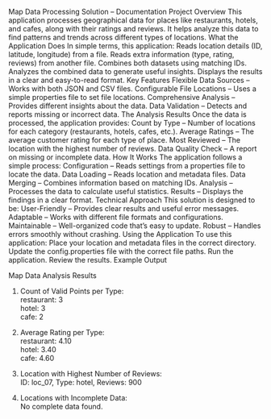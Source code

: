 Map Data Processing Solution – Documentation
Project Overview
This application processes geographical data for places like restaurants, hotels, and cafes, along with their ratings and reviews. It helps analyze this data to find patterns and trends across different types of locations.
What the Application Does
In simple terms, this application:
Reads location details (ID, latitude, longitude) from a file.
Reads extra information (type, rating, reviews) from another file.
Combines both datasets using matching IDs.
Analyzes the combined data to generate useful insights.
Displays the results in a clear and easy-to-read format.
Key Features
Flexible Data Sources – Works with both JSON and CSV files.
Configurable File Locations – Uses a simple properties file to set file locations.
Comprehensive Analysis – Provides different insights about the data.
Data Validation – Detects and reports missing or incorrect data.
The Analysis Results
Once the data is processed, the application provides:
Count by Type – Number of locations for each category (restaurants, hotels, cafes, etc.).
Average Ratings – The average customer rating for each type of place.
Most Reviewed – The location with the highest number of reviews.
Data Quality Check – A report on missing or incomplete data.
How It Works
The application follows a simple process:
Configuration – Reads settings from a properties file to locate the data.
Data Loading – Reads location and metadata files.
Data Merging – Combines information based on matching IDs.
Analysis – Processes the data to calculate useful statistics.
Results – Displays the findings in a clear format.
Technical Approach
This solution is designed to be:
User-Friendly – Provides clear results and useful error messages.
Adaptable – Works with different file formats and configurations.
Maintainable – Well-organized code that’s easy to update.
Robust – Handles errors smoothly without crashing.
Using the Application
To use this application:
Place your location and metadata files in the correct directory.
Update the config.properties file with the correct file paths.
Run the application.
Review the results.
Example Output

Map Data Analysis Results  

1. Count of Valid Points per Type:  
   restaurant: 3  
   hotel: 3  
   cafe: 2  

2. Average Rating per Type:  
   restaurant: 4.10  
   hotel: 3.40  
   cafe: 4.60  

3. Location with Highest Number of Reviews:  
   ID: loc_07, Type: hotel, Reviews: 900  

4. Locations with Incomplete Data:  
   No complete data found.  





